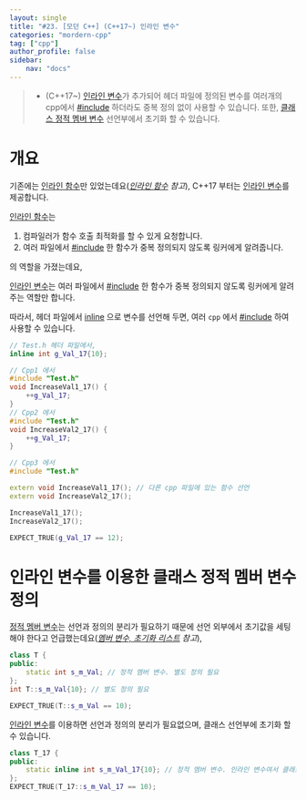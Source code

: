 ```yaml
---
layout: single
title: "#23. [모던 C++] (C++17~) 인라인 변수"
categories: "mordern-cpp"
tag: ["cpp"]
author_profile: false
sidebar: 
    nav: "docs"
---
```


> * (C++17~) [인라인 변수](https://tango1202.github.io/mordern-cpp/mordern-cpp-inline-variable/)가 추가되어 헤더 파일에 정의된 변수를 여러개의 cpp에서 [#include](https://tango1202.github.io/classic-cpp-guide/classic-cpp-guide-preprocessor/#include) 하더라도 중복 정의 없이 사용할 수 있습니다. 또한, [클래스 정적 멤버 변수](https://tango1202.github.io/classic-cpp-guide/classic-cpp-guide-static-extern-lifetime/#%EC%A0%95%EC%A0%81-%EB%A9%A4%EB%B2%84-%EB%B3%80%EC%88%98) 선언부에서 초기화 할 수 있습니다.

# 개요

기존에는 [인라인 함수](https://tango1202.github.io/classic-cpp-guide/classic-cpp-guide-inline/)만 있었는데요(*[인라인 함수](https://tango1202.github.io/classic-cpp-guide/classic-cpp-guide-inline/) 참고*), C++17 부터는 [인라인 변수](https://tango1202.github.io/mordern-cpp/mordern-cpp-inline-variable/)를 제공합니다.

[인라인 함수](https://tango1202.github.io/classic-cpp-guide/classic-cpp-guide-inline/)는 

1. 컴파일러가 함수 호출 최적화를 할 수 있게 요청합니다.
2. 여러 파일에서 [#include](https://tango1202.github.io/classic-cpp-guide/classic-cpp-guide-preprocessor/#include) 한 함수가 중복 정의되지 않도록 링커에게 알려줍니다.

의 역할을 가졌는데요,

[인라인 변수](https://tango1202.github.io/mordern-cpp/mordern-cpp-inline-variable/)는 여러 파일에서 [#include](https://tango1202.github.io/classic-cpp-guide/classic-cpp-guide-preprocessor/#include) 한 함수가 중복 정의되지 않도록 링커에게 알려주는 역할만 합니다.

따라서, 헤더 파일에서 [inline](https://tango1202.github.io/classic-cpp-guide/classic-cpp-guide-inline/) 으로 변수를 선언해 두면, 여러 `cpp` 에서 [#include](https://tango1202.github.io/classic-cpp-guide/classic-cpp-guide-preprocessor/#include) 하여 사용할 수 있습니다.

```cpp
// Test.h 헤더 파일에서,
inline int g_Val_17{10};

// Cpp1 에서
#include "Test.h"
void IncreaseVal1_17() {
    ++g_Val_17;
}
// Cpp2 에서
#include "Test.h"
void IncreaseVal2_17() {
    ++g_Val_17;
}

// Cpp3 에서
#include "Test.h"

extern void IncreaseVal1_17(); // 다른 cpp 파일에 있는 함수 선언
extern void IncreaseVal2_17();

IncreaseVal1_17();
IncreaseVal2_17();

EXPECT_TRUE(g_Val_17 == 12); 
```

# 인라인 변수를 이용한 클래스 정적 멤버 변수 정의

[정적 멤버 변수](https://tango1202.github.io/classic-cpp-guide/classic-cpp-guide-static-extern-lifetime/#%EC%A0%95%EC%A0%81-%EB%A9%A4%EB%B2%84-%EB%B3%80%EC%88%98)는 선언과 정의의 분리가 필요하기 때문에 선언 외부에서 초기값을 세팅해야 한다고 언급했는데요(*[멤버 변수, 초기화 리스트](https://tango1202.github.io/classic-cpp-oop/classic-cpp-oop-member-variable/) 참고*),

```cpp
class T {
public:
    static int s_m_Val; // 정적 멤버 변수. 별도 정의 필요
};
int T::s_m_Val{10}; // 별도 정의 필요

EXPECT_TRUE(T::s_m_Val == 10);
```

[인라인 변수](https://tango1202.github.io/mordern-cpp/mordern-cpp-inline-variable/)를 이용하면 선언과 정의의 분리가 필요없으며, 클래스 선언부에 초기화 할 수 있습니다.

```cpp
class T_17 {
public:
    static inline int s_m_Val_17{10}; // 정적 멤버 변수. 인라인 변수여서 클래스 선언부에서 정의 및 초기화가 가능합니다. 
};
EXPECT_TRUE(T_17::s_m_Val_17 == 10);
```